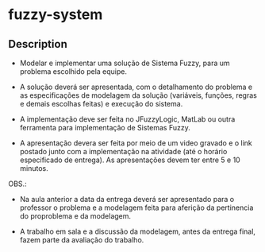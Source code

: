 # fuzzy-system

## Description

- Modelar e implementar uma solução de Sistema Fuzzy, para um problema escolhido pela equipe.

- A solução deverá ser apresentada, com o detalhamento do problema e as especificações de modelagem da solução (variáveis, funções, regras e demais escolhas feitas) e execução do sistema.

- A implementação deve ser feita no JFuzzyLogic, MatLab ou outra ferramenta para implementação de Sistemas Fuzzy.

- A apresentação devera ser feita por meio de um video gravado e o link postado junto com a implementação na atividade (até o horário especificado de entrega). As apresentações devem ter entre 5 e 10 minutos.

OBS.:

- Na aula anterior a data da entrega deverá ser apresentado para o professor o problema e a modelagem feita para aferição da pertinencia do proproblema e da modelagem. 

- A trabalho em sala e a discussão da modelagem, antes da entrega final, fazem parte da avaliação do trabalho.
